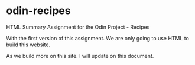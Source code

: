 # odin-recipes
HTML Summary Assignment  for the Odin Project - Recipes 

With the first version of this assignment. We are only
going to use HTML to build this website.

As we build more on this site. I will update on this document.